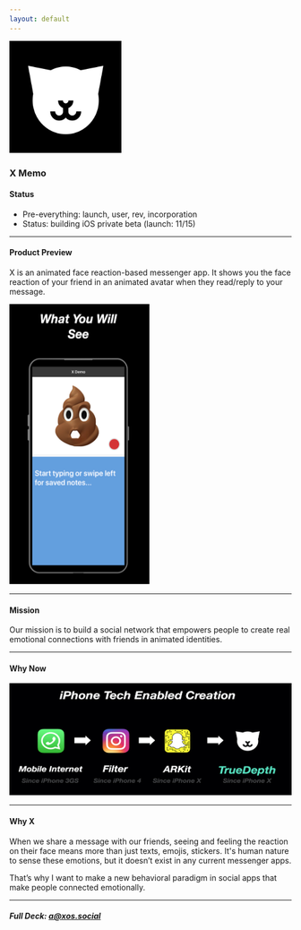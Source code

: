 ```yaml
---
layout: default
---
```


<img src="images/x.png" alt="sample image" width="200" height="200">


### X Memo


#### Status

- Pre-everything: launch, user, rev, incorporation
- Status: building iOS private beta (launch: 11/15)

---


#### Product Preview

X is an animated face reaction-based messenger app. It shows you the face reaction of your friend in an animated avatar when they read/reply to your message.


<img src="images/demo2.png" alt="sample image" width="250" height="500">

---

#### Mission

Our mission is to build a social network that empowers people to create real emotional connections with friends in animated identities.

---

#### Why Now

<img src="images/why.png" alt="sample image" width="700" height="200">

---


#### Why X

When we share a message with our friends, seeing and feeling the reaction on their face means more than just texts, emojis, stickers. It's human nature to sense these emotions, but it doesn’t exist in any current messenger apps.

That’s why I want to make a new behavioral paradigm in social apps that make people connected emotionally.


---

##### Full Deck: [a@xos.social](mailto:axos@social)



